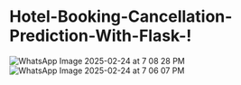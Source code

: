 # Hotel-Booking-Cancellation-Prediction-With-Flask-!
![WhatsApp Image 2025-02-24 at 7 08 28 PM](https://github.com/user-attachments/assets/48b69a8d-f3a2-49e9-ab2b-8faee63000a1)
![WhatsApp Image 2025-02-24 at 7 06 07 PM](https://github.com/user-attachments/assets/fcf486ed-6683-4ced-8648-a48fb4d8bb1f)
